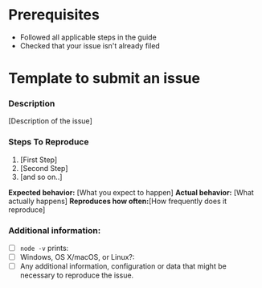 # Prerequisites
 - Followed all applicable steps in the guide
 - Checked that your issue isn't already filed
# Template to submit an issue

### Description
[Description of the issue]
### Steps To Reproduce
1. [First Step]
2. [Second Step]
3. [and so on..]

**Expected behavior:** [What you expect to happen]
**Actual behavior:** [What actually happens]
**Reproduces how often:**[How frequently does it reproduce]

### Additional information:

 - [ ] `node -v` prints:
 - [ ] Windows, OS X/macOS, or Linux?:
 - [ ] Any additional information, configuration or data that might be necessary to reproduce the issue.
